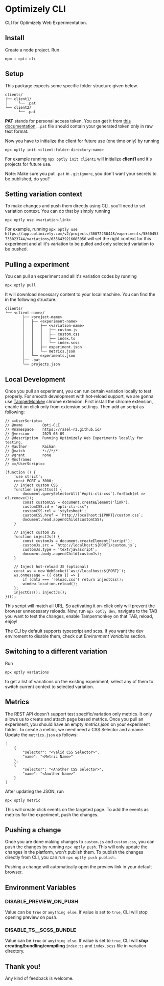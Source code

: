 # Optimizely CLI
CLI for Optimizely Web Experimentation.

## Install
Create a node project. Run 
```
npm i opti-cli
```

## Setup
This package expects some specific folder structure given below.

```
clients/
├── client1/
│     └── .pat
└── client2/
      └── .pat
```
**PAT** stands for personal access token. You can get it from [this documentation](https://support.optimizely.com/hc/en-us/articles/4410289816205-Manage-your-API-tokens). `.pat` file should contain your generated token only in raw text format.

Now you have to initialize the client for future use (one time only) by running 
```
npx optly init <client-folder-directory-name>
```
For example running `npx optly init client1` will initialize **client1** and it's projects for future use.

Note: Make sure you put `.pat` in `.gitignore`, you don't want your secrets to be published, do you?

## Setting variation context
To make changes and push them directly using CLI, you'll need to set variation context.
You can do that by simply running 
```
npx optly use <variation-link>
```
For example, running `npx optly use https://app.optimizely.com/v2/projects/30072250448/experiments/5560453733023744/variations/6356439216685056` will set the right context for this experiment and all it's variation to be pulled and only selected variation to be pushed.

## Pulling a experiment
You can pull an experiment and all it's variation codes by running 
```
npx optly pull
```
It will download necessary content to your local machine. You can find the in the following structure.
```
clients/
└── <client-name>/
        ├── <project-name>
        │   ├── <experiment-name>
        │   │   ├── <variation-name>
        │   │   │   ├── custom.js
        │   │   │   ├── custom.css
        │   │   │   ├── index.ts
        │   │   │   └── index.scss
        │   │   ├── experiment.json
        │   │   └── metrics.json
        │   └── experiments.json
        ├── .pat
        └── projects.json
```

## Local Development
Once you pull an experiment, you can run certain variation locally to test properly. For smooth development with hot-reload support, we are gonna use [TamperMonkey](https://chromewebstore.google.com/detail/tampermonkey/dhdgffkkebhmkfjojejmpbldmpobfkfo) chrome extension. First install the chrome extension, enable it on click only from extension settings.
Then add an script as following:
```
// ==UserScript==
// @name         Opti-CLI
// @namespace    https://rasel-rz.github.io/
// @version      2025-05-09
// @description  Running Optimizely Web Experiments locally for testing.
// @author       Raihan
// @match        *://*/*
// @grant        none
// @noframes
// ==/UserScript==

(function () {
    'use strict';
    const PORT = 3000;
    // Inject custom CSS
    function injectCss() {
        document.querySelectorAll(`#opti-cli-css`).forEach(el => el.remove());
        const customCSS = document.createElement('link');
        customCSS.id = "opti-cli-css";
        customCSS.rel = 'stylesheet';
        customCSS.href = `http://localhost:${PORT}/custom.css`;
        document.head.appendChild(customCSS);
    }

    // Inject custom JS
    function injectJs() {
        const customJs = document.createElement('script');
        customJs.src = `http://localhost:${PORT}/custom.js`;
        customJs.type = 'text/javascript';
        document.body.appendChild(customJs);
    }

    // Inject hot-reload JS (optional)
    const ws = new WebSocket(`ws://localhost:${PORT}`);
    ws.onmessage = ({ data }) => {
        if (data === 'reload.css') return injectCss();
        window.location.reload();
    };
    injectCss(); injectJs();
})();
```
This script will match all URL. So activating it on-click only will prevent the browser unnecessary reloads.
Now, run `npx optly dev`, navigate to the TAB you want to test the changes, enable Tampermonkey on that TAB, reload, enjoy!

The CLI by default supports typescript and scss. If you want the dev enviroment to disable them, check out *Environment Variables* section.

## Switching to a different variation
Run
```
npx optly variations
```
to get a list of variations on the existing experiment, select any of them to switch current context to selected variation.

## Metrics
The REST API doesn't support test specific/variation only metrics. It only allows us to create and attach page based metrics. Once you pull an experiment, you should have an empty _metrics.json_ on your experiment folder. To create a metric, we need need a CSS Selector and a name. Update the `metrics.json` as follows:
```
[
    {
        "selector": "<Valid CSS Selector>",
        "name": "<Metric Name>"
    },
    {
        "selector": "<Another CSS Selector>",
        "name": "<Another Name>"
    }
]
```
After updating the JSON, run
```
npx optly metric
```
This will create click events on the targeted page. To add the events as metrics for the experiment, push the changes.

## Pushing a change
Once you are done making changes to `custom.js` and `custom.css`, you can push the changes by running `npx optly push`. This will only update the changes in the platform, won't publish them. To publish the changes directly from CLI, you can run `npx optly push publish`.

Pushing a change will automatically open the preview link in your default browser.

## Environment Variables
### DISABLE_PREVIEW_ON_PUSH
Value can be `true` or `anything else`. If value is set to `true`, CLI will stop opening preview on push.

### DISABLE_TS__SCSS_BUNDLE
Value can be `true` or `anything else`. If value is set to `true`, CLI will **_stop_ creating/bundling/compiling** `index.ts` and `index.scss` file in variation directory.

## Thank you!
Any kind of feedback is welcome.